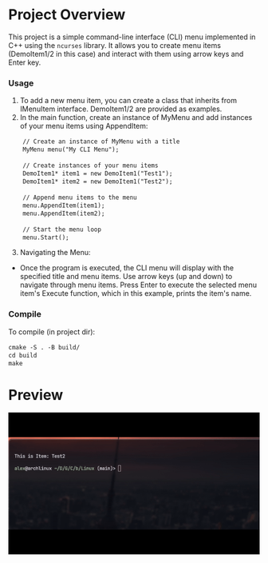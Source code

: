 # Project Overview
This project is a simple command-line interface (CLI) menu implemented in C++ using the `ncurses` library. It allows you to create menu items (DemoItem1/2 in this case) and interact with them using arrow keys and Enter key.

### Usage
1. To add a new menu item, you can create a class that inherits from IMenuItem interface.
DemoItem1/2 are provided as examples.
2. In the main function, create an instance of MyMenu and add instances of your menu items using AppendItem:
```
    // Create an instance of MyMenu with a title
    MyMenu menu("My CLI Menu");

    // Create instances of your menu items
    DemoItem1* item1 = new DemoItem1("Test1");
    DemoItem1* item2 = new DemoItem1("Test2");
    
    // Append menu items to the menu
    menu.AppendItem(item1);
    menu.AppendItem(item2);
    
    // Start the menu loop
    menu.Start();
```
3. Navigating the Menu:

- Once the program is executed, the CLI menu will display with the specified title and menu items.
Use arrow keys (up and down) to navigate through menu items.
Press Enter to execute the selected menu item's Execute function, which in this example, prints the item's name.

### Compile
To compile (in project dir):
```
cmake -S . -B build/
cd build
make
```

# Preview
![screenshot](https://github.com/Banner24/CppMenuCLI/blob/main/screens/pic1.gif)
